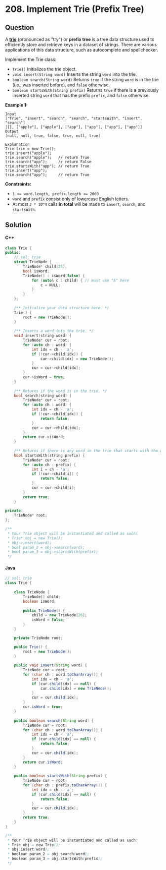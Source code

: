 # 208. Implement Trie (Prefix Tree)

## Question

A [**trie**](https://en.wikipedia.org/wiki/Trie) (pronounced as "try") or **prefix tree** is a tree data structure used to efficiently store and retrieve keys in a dataset of strings. There are various applications of this data structure, such as autocomplete and spellchecker.

Implement the Trie class:

* `Trie()` Initializes the trie object.
* `void insert(String word)` Inserts the string `word` into the trie.
* `boolean search(String word)` Returns `true` if the string `word` is in the trie (i.e., was inserted before), and `false` otherwise.
* `boolean startsWith(String prefix)` Returns `true` if there is a previously inserted string `word` that has the prefix `prefix`, and `false` otherwise.

**Example 1:**

```
Input
["Trie", "insert", "search", "search", "startsWith", "insert", "search"]
[[], ["apple"], ["apple"], ["app"], ["app"], ["app"], ["app"]]
Output
[null, null, true, false, true, null, true]

Explanation
Trie trie = new Trie();
trie.insert("apple");
trie.search("apple");   // return True
trie.search("app");     // return False
trie.startsWith("app"); // return True
trie.insert("app");
trie.search("app");     // return True
```

**Constraints:**

* `1 <= word.length, prefix.length <= 2000`
* `word` and `prefix` consist only of lowercase English letters.
* At most `3 * 10^4` calls **in total** will be made to `insert`, `search`, and `startsWith`.

## Solution

#### C++

```cpp
class Trie {
public:
    // sol: trie
    struct TrieNode {
        TrieNode* child[26];
        bool isWord;
        TrieNode() : isWord(false) {
            for (auto& c : child) { // must use "&" here
                c = NULL;
            }
        }
    };
    
    /** Initialize your data structure here. */
    Trie() {
        root = new TrieNode();
    }
    
    /** Inserts a word into the trie. */
    void insert(string word) {
        TrieNode* cur = root;
        for (auto ch : word) {
            int idx = ch - 'a';
            if (!cur->child[idx]) {
                cur->child[idx] = new TrieNode();
            }
            cur = cur->child[idx];
        }
        cur->isWord = true;
    }
    
    /** Returns if the word is in the trie. */
    bool search(string word) {
        TrieNode* cur = root;
        for (auto ch : word) {
            int idx = ch - 'a';
            if (!cur->child[idx]) {
                return false;
            }
            cur = cur->child[idx];
        }
        return cur->isWord;
    }
    
    /** Returns if there is any word in the trie that starts with the given prefix. */
    bool startsWith(string prefix) {
        TrieNode* cur = root;
        for (auto ch : prefix) {
            int i = ch - 'a';
            if (!cur->child[i]) {
                return false;
            }
            cur = cur->child[i];
        }
        return true;
    }
    
private:
    TrieNode* root;
};

/**
 * Your Trie object will be instantiated and called as such:
 * Trie* obj = new Trie();
 * obj->insert(word);
 * bool param_2 = obj->search(word);
 * bool param_3 = obj->startsWith(prefix);
 */
```

#### Java

```java
// sol: trie
class Trie {
    
    class TrieNode {
        TrieNode[] child;
        boolean isWord;
        
        public TrieNode() {
            child = new TrieNode[26];
            isWord = false;
        }
    }

    private TrieNode root;

    public Trie() {
        root = new TrieNode();
    }
    
    public void insert(String word) {
        TrieNode cur = root;
        for (char ch : word.toCharArray()) {
            int idx = ch - 'a';
            if (cur.child[idx] == null) {
                cur.child[idx] = new TrieNode();
            }
            cur = cur.child[idx];
        }
        cur.isWord = true;
    }
    
    public boolean search(String word) {
        TrieNode cur = root;
        for (char ch : word.toCharArray()) {
            int idx = ch - 'a';
            if (cur.child[idx] == null) {
                return false;
            }
            cur = cur.child[idx];
        }
        return cur.isWord;
    }
    
    public boolean startsWith(String prefix) {
        TrieNode cur = root;
        for (char ch : prefix.toCharArray()) {
            int idx = ch - 'a';
            if (cur.child[idx] == null) {
                return false;
            }
            cur = cur.child[idx];
        }
        return true;
    }
}

/**
 * Your Trie object will be instantiated and called as such:
 * Trie obj = new Trie();
 * obj.insert(word);
 * boolean param_2 = obj.search(word);
 * boolean param_3 = obj.startsWith(prefix);
 */
```
